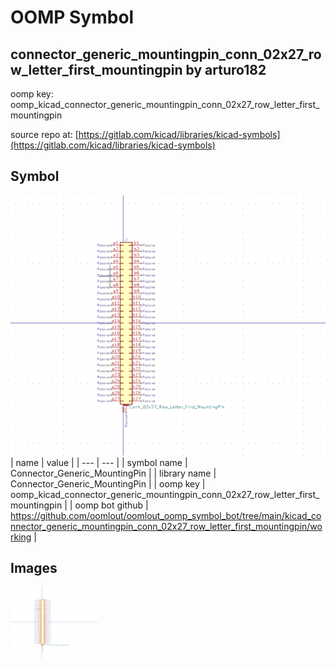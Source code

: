 # OOMP Symbol  
## connector_generic_mountingpin_conn_02x27_row_letter_first_mountingpin  by arturo182  
  
oomp key: oomp_kicad_connector_generic_mountingpin_conn_02x27_row_letter_first_mountingpin  
  
source repo at: [https://gitlab.com/kicad/libraries/kicad-symbols](https://gitlab.com/kicad/libraries/kicad-symbols)  
## Symbol  
  
[![working.png](working_600.png)](working.png)  
| name | value | 
| --- | --- | 
| symbol name | Connector_Generic_MountingPin | 
| library name | Connector_Generic_MountingPin | 
| oomp key | oomp_kicad_connector_generic_mountingpin_conn_02x27_row_letter_first_mountingpin | 
| oomp bot github | https://github.com/oomlout/oomlout_oomp_symbol_bot/tree/main/kicad_connector_generic_mountingpin_conn_02x27_row_letter_first_mountingpin/working | 
## Images  
  
[![working.png](working_140.png)](working.png)  
